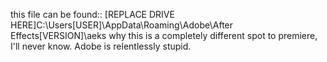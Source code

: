 this file can be found::
[REPLACE DRIVE HERE]C:\Users\[USER]\AppData\Roaming\Adobe\After Effects\[VERSION]\aeks
why this is a completely different spot to premiere, I'll never know. Adobe is relentlessly stupid.